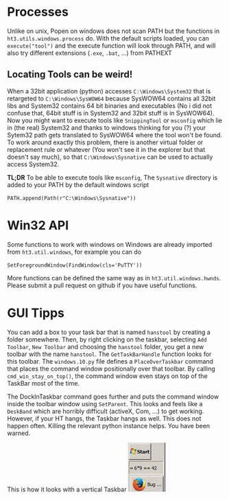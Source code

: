 
Processes
=========

Unlike on unix, Popen on windows does not scan PATH but the functions in
`ht3.utils.windows.process` do. With the default scripts loaded, you can
`execute("tool")` and the execute function will look through PATH, and
will also try different extensions (`.exe`, `.bat`, ...) from PATHEXT

Locating Tools can be weird!
---------------------------

When a 32bit application (python) accesses `C:\Windows\System32` that is retargeted to
`C:\Windows\SysWOW64` because SysWOW64 contains all 32bit libs and System32 contains 64 bit
binaries and executables (No i did not confuse that, 64bit stuff is in System32 and 32bit stuff is
in SysWOW64). Now you might want to execute tools like `SnippingTool` or `msconfig` which lie in
(the real) System32 and thanks to windows thinking for you (?) your Sytem32 path gets translated
to SysWOW64 where the tool won't be found. To work around exactly this problem, there is another
virtual folder or replacement rule or whatever (You won't see it in the explorer but that doesn't
say much), so that `C:\Windows\Sysnative` can be used to actually access System32.

**TL;DR**
To be able to execute tools like `msconfig`, The `Sysnative` directory is added to your PATH
by the default windows script

    PATH.append(Path(r"C:\Windows\Sysnative"))


Win32 API
========

Some functions to work with windows on Windows are already imported
from `ht3.util.windows`, for example you can do

    SetForegroundWindow(FindWindow(cls='PuTTY'))

More functions can be defined the same way as in `ht3.util.windows.hwnds`.
Please submit a pull request on github if you have useful functions.


GUI Tipps
==========

You can add a box to your task bar that is named `hanstool` by creating a
folder somewhere. Then, by right clicking on the taskbar, selecting `Add
Toolbar`, `New Toolbar` and choosing the `hanstool` folder, you get a new
toolbar with the name `hanstool`.  The `GetTaskBarHandle` function looks for this toolbar.  The
`windows.10.py` file defines a `PlaceOverTaskbar` command that places the command
window positionally over that toolbar. By calling `cmd_win_stay_on_top()`, the
command window even stays on top of the TaskBar most of the time.

The DockInTaskbar command goes further and puts the command window inside the
toolbar window using `SetParent`. This looks and feels like a `DeskBand` which
are horribly difficult (activeX, Com, ...) to get working. However, if your HT
hangs, the Taskbar hangs as well. This does not happen often. Killing the
relevant python instance helps. You have been warned.

This is how it looks with a vertical Taskbar
![HT3 Gui Docked](./ht3-gui-docked.png)
